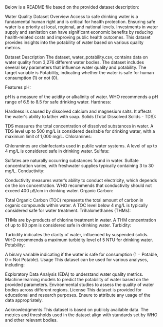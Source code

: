 
Below is a README file based on the provided dataset description:

Water Quality Dataset
Overview
Access to safe drinking water is a fundamental human right and is critical for health protection. Ensuring safe water is a priority at local, regional, and national levels. Investments in water supply and sanitation can have significant economic benefits by reducing health-related costs and improving public health outcomes. This dataset provides insights into the potability of water based on various quality metrics.

Dataset Description
The dataset, water_potability.csv, contains data on water quality from 3,276 different water bodies. The dataset includes several key parameters that influence water quality and potability. The target variable is Potability, indicating whether the water is safe for human consumption (1) or not (0).

Features
pH:

pH is a measure of the acidity or alkalinity of water.
WHO recommends a pH range of 6.5 to 8.5 for safe drinking water.
Hardness:

Hardness is caused by dissolved calcium and magnesium salts.
It affects the water's ability to lather with soap.
Solids (Total Dissolved Solids - TDS):

TDS measures the total concentration of dissolved substances in water.
A TDS level up to 500 mg/L is considered desirable for drinking water, with a maximum limit of 1,000 mg/L.
Chloramines:

Chloramines are disinfectants used in public water systems.
A level of up to 4 mg/L is considered safe in drinking water.
Sulfate:

Sulfates are naturally occurring substances found in water.
Sulfate concentration varies, with freshwater supplies typically containing 3 to 30 mg/L.
Conductivity:

Conductivity measures water’s ability to conduct electricity, which depends on the ion concentration.
WHO recommends that conductivity should not exceed 400 μS/cm in drinking water.
Organic Carbon:

Total Organic Carbon (TOC) represents the total amount of carbon in organic compounds within water.
A TOC level below 4 mg/L is typically considered safe for water treatment.
Trihalomethanes (THMs):

THMs are by-products of chlorine treatment in water.
A THM concentration of up to 80 ppm is considered safe in drinking water.
Turbidity:

Turbidity indicates the clarity of water, influenced by suspended solids.
WHO recommends a maximum turbidity level of 5 NTU for drinking water.
Potability:

A binary variable indicating if the water is safe for consumption (1 = Potable, 0 = Not Potable).
Usage
This dataset can be used for various analyses, including:

Exploratory Data Analysis (EDA) to understand water quality metrics.
Machine learning models to predict the potability of water based on the provided parameters.
Environmental studies to assess the quality of water bodies across different regions.
License
This dataset is provided for educational and research purposes. Ensure to attribute any usage of the data appropriately.

Acknowledgments
This dataset is based on publicly available data. The metrics and thresholds used in the dataset align with standards set by WHO and other relevant bodies.

